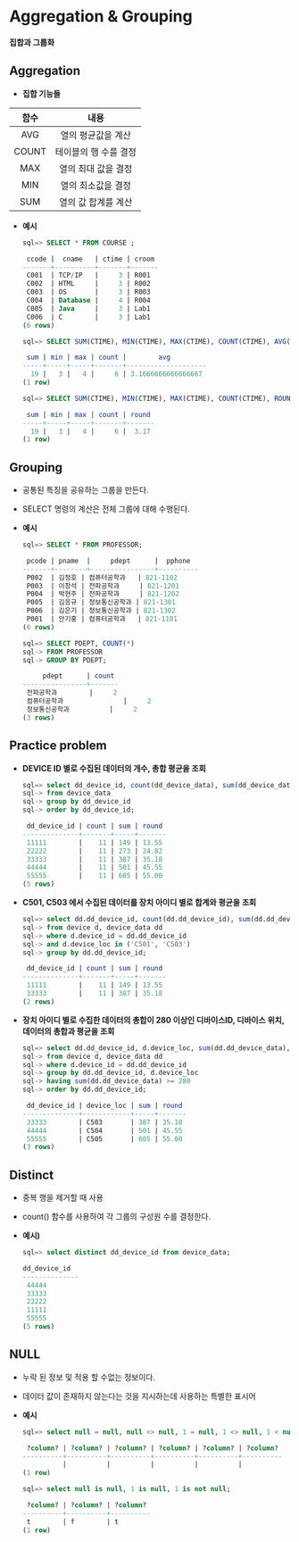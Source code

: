 # Aggregation & Grouping

**집합과 그룹화**



## Aggregation

* **집합 기능들**

| 함수  |         내용          |
| :---: | :-------------------: |
|  AVG  |  열의 평균값을 계산   |
| COUNT | 테이블의 행 수를 결정 |
|  MAX  |  열의 최대 값을 결정  |
|  MIN  |  열의 최소값을 결정   |
|  SUM  |  열의 값 합계를 계산  |



* **예시**

  ```sql
  sql=> SELECT * FROM COURSE ;
  
   ccode |  cname   | ctime | croom
  -------+----------+-------+-------
   C001  | TCP/IP   |     3 | R001
   C002  | HTML     |     3 | R002
   C003  | OS       |     3 | R003
   C004  | Database |     4 | R004
   C005  | Java     |     3 | Lab1
   C006  | C        |     3 | Lab1
  (6 rows)
  
  sql=> SELECT SUM(CTIME), MIN(CTIME), MAX(CTIME), COUNT(CTIME), AVG(CTIME) FROM COURSE;
  
   sum | min | max | count |        avg
  -----+-----+-----+-------+--------------------
    19 |   3 |   4 |     6 | 3.1666666666666667
  (1 row)
  
  sql=> SELECT SUM(CTIME), MIN(CTIME), MAX(CTIME), COUNT(CTIME), ROUND(AVG(CTIME), 2) FROM COURSE;
  
   sum | min | max | count | round
  -----+-----+-----+-------+-------
    19 |   3 |   4 |     6 |  3.17
  (1 row)
  ```



## Grouping

* 공통된 특징을 공유하는 그룹을 만든다.
* SELECT 명령의 계산은 전체 그룹에 대해 수행된다.



* **예시**

  ```sql
  sql=> SELECT * FROM PROFESSOR;
  
   pcode | pname  |     pdept      |  pphone
  -------+--------+----------------+----------
   P002  | 김정호 | 컴퓨터공학과   | 821-1102
   P003  | 이창석 | 전파공학과     | 821-1201
   P004  | 박현주 | 전파공학과     | 821-1202
   P005  | 김응규 | 정보통신공학과 | 821-1301
   P006  | 김은기 | 정보통신공학과 | 821-1302
   P001  | 안기홍 | 컴퓨터공학과   | 821-1101
  (6 rows)
  
  sql=> SELECT PDEPT, COUNT(*)
  sql-> FROM PROFESSOR
  sql-> GROUP BY PDEPT;
  
       pdept      | count
  ----------------+-------
   전파공학과        |     2
   컴퓨터공학과				|     2
   정보통신공학과			|     2
  (3 rows)
  ```



## Practice problem

* **DEVICE ID 별로 수집된 데이터의 개수, 총합 평균을 조회**

  ```sql
  sql=> select dd_device_id, count(dd_device_data), sum(dd_device_data), round(avg(dd_device_data), 2)
  sql-> from device_data
  sql-> group by dd_device_id
  sql-> order by dd_device_id;
  
   dd_device_id | count | sum | round
  --------------+-------+-----+-------
   11111        |    11 | 149 | 13.55
   22222        |    11 | 273 | 24.82
   33333        |    11 | 387 | 35.18
   44444        |    11 | 501 | 45.55
   55555        |    11 | 605 | 55.00
  (5 rows)
  ```



* **C501, C503 에서 수집된 데이터를 장치 아이디 별로 합계와 평균을 조회**

  ```sql
  sql=> select dd.dd_device_id, count(dd.dd_device_id), sum(dd.dd_device_data), round(avg(dd.dd_device_data), 2)
  sql-> from device d, device_data dd
  sql-> where d.device_id = dd.dd_device_id
  sql-> and d.device_loc in ('C501', 'C503')
  sql-> group by dd.dd_device_id;
  
   dd_device_id | count | sum | round
  --------------+-------+-----+-------
   11111        |    11 | 149 | 13.55
   33333        |    11 | 387 | 35.18
  (2 rows)
  ```



* **장치 아이디 별로 수집한 데이터의 총합이 280 이상인 디바이스ID, 디바이스 위치, 데이터의 총합과 평균을 조회**

  ```sql
  sql=> select dd.dd_device_id, d.device_loc, sum(dd.dd_device_data), round(avg(dd.dd_device_data), 2)                                  
  sql-> from device d, device_data dd
  sql-> where d.device_id = dd.dd_device_id
  sql-> group by dd.dd_device_id, d.device_loc
  sql-> having sum(dd.dd_device_data) >= 280
  sql-> order by dd.dd_device_id;
  
   dd_device_id | device_loc | sum | round
  --------------+------------+-----+-------
   33333        | C503       | 387 | 35.18
   44444        | C504       | 501 | 45.55
   55555        | C505       | 605 | 55.00
  (3 rows)
  ```



## Distinct

* 중복 행을 제거할 때 사용
* count() 함수를 사용하여 각 그룹의 구성원 수를 결정한다.



* **예시)**

  ```sql
  sql=> select distinct dd_device_id from device_data;
  
  dd_device_id
  --------------
   44444
   33333
   22222
   11111
   55555
  (5 rows)
  ```



## NULL

* 누락 된 정보 및 적용 할 수없는 정보이다.
* 데이터 값이 존재하지 않는다는 것을 지시하는데 사용하는 특별한 표시어



* **예시**

  ```sql
  sql=> select null = null, null <> null, 1 = null, 1 <> null, 1 < null, 1 > null;
  
   ?column? | ?column? | ?column? | ?column? | ?column? | ?column?
  ----------+----------+----------+----------+----------+----------
            |          |          |          |          |
  (1 row)
  
  sql=> select null is null, 1 is null, 1 is not null;
  
   ?column? | ?column? | ?column?
  ----------+----------+----------
   t        | f        | t
  (1 row)
  ```